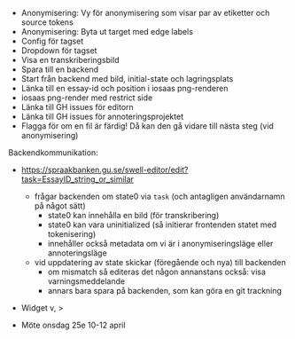 - Anonymisering: Vy för anonymisering som visar par av etiketter och source tokens
- Anonymisering: Byta ut target med edge labels
- Config för tagset
- Dropdown för tagset
- Visa en transkriberingsbild
- Spara till en backend
- Start från backend med bild, initial-state och lagringsplats
- Länka till en essay-id och position i iosaas png-renderen
- iosaas png-render med restrict side
- Länka till GH issues för editorn
- Länka till GH issues för annoteringsprojektet
- Flagga för om en fil är färdig! Då kan den gå vidare till nästa steg (vid anonymisering)

Backendkommunikation:
- https://spraakbanken.gu.se/swell-editor/edit?task=EssayID_string_or_similar
  - frågar backenden om state0 via `task` (och antagligen användarnamn på något sätt)
    - state0 kan innehålla en bild (för transkribering)
    - state0 kan vara uninitialized (så initierar frontenden statet med tokenisering)
    - innehåller också metadata om vi är i anonymiseringsläge eller annoteringsläge
  - vid uppdatering av state skickar (föregående och nya) till backenden
    - om mismatch så editeras det någon annanstans också: visa varningsmeddelande
    - annars bara spara på backenden, som kan göra en git trackning

- Widget v, >

- Möte onsdag 25e 10-12 april
